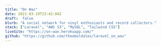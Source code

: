 ```yaml
---
title: "On Wax"
date: 2021-03-19T23:42:04Z
draft:  false
blurb: "A social network for vinyl enthusiasts and record collectors."
stack: ["Laravel", "AWS S3", "MySQL", "Tailwind CSS"]
liveSite: "https://on-wax.herokuapp.com/"
github: "https://github.com/theoboldalex/laravel_on_wax"
---
```

